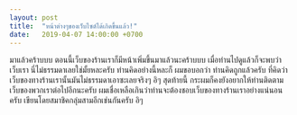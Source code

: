 ```yaml
---
layout: post
title:  "หน้าต่างๆของเว็บไซต์ได้เกิดขึ้นแล้ว!"
date:   2019-04-07 14:00:00 +0700
---
```

มาแล้วคร้าบบบ ตอนนี้เว็บของร้านเราก็มีหน้าเพิ่มขึ้นมาแล้วนะคร้าบบบ
เมื่อท่านไปดูแล้วก็จะพบว่า เว็บเรา นี่ไม่ธรรมดาเลยใช่มั้ยหละครับ ท่านคิดอย่างนี้หละก็ ผมขอบอกว่า ท่านคิดถูกแล้วครับ
ที่คิดว่าเว็บของทางร้านเรานั้นมันไม่ธรรมดาเอาซะเลยจริงๆ อิๆ
สุดท้ายนี้ กระผมก็คงยังอยากให้ท่านติดตามเว็บของพวกเราต่อไปอีกนะครับ
ผมเชื่อเหลือเกินว่าท่านจะต้องชอบเว็บของทางร้านเราอย่างแน่นอนครับ
เขียนโดยสมาชิคกลุ่มสามอีกเช่นกันครับ อิๆ